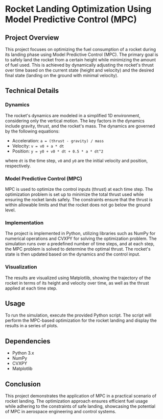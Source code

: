 # Rocket Landing Optimization Using Model Predictive Control (MPC)

## Project Overview

This project focuses on optimizing the fuel consumption of a rocket during its landing phase using Model Predictive Control (MPC). The primary goal is to safely land the rocket from a certain height while minimizing the amount of fuel used. This is achieved by dynamically adjusting the rocket's thrust over time based on the current state (height and velocity) and the desired final state (landing on the ground with minimal velocity).

## Technical Details

### Dynamics

The rocket's dynamics are modeled in a simplified 1D environment, considering only the vertical motion. The key factors in the dynamics include gravity, thrust, and the rocket's mass. The dynamics are governed by the following equations:

- Acceleration: `a = (thrust - gravity) / mass`
- Velocity: `v = v0 + a * dt`
- Position: `y = y0 + v0 * dt + 0.5 * a * dt^2`

where `dt` is the time step, `v0` and `y0` are the initial velocity and position, respectively.

### Model Predictive Control (MPC)

MPC is used to optimize the control inputs (thrust) at each time step. The optimization problem is set up to minimize the total thrust used while ensuring the rocket lands safely. The constraints ensure that the thrust is within allowable limits and that the rocket does not go below the ground level.

### Implementation

The project is implemented in Python, utilizing libraries such as NumPy for numerical operations and CVXPY for solving the optimization problem. The simulation runs over a predefined number of time steps, and at each step, the MPC problem is solved to determine the optimal thrust. The rocket's state is then updated based on the dynamics and the control input.

### Visualization

The results are visualized using Matplotlib, showing the trajectory of the rocket in terms of its height and velocity over time, as well as the thrust applied at each time step.

## Usage

To run the simulation, execute the provided Python script. The script will perform the MPC-based optimization for the rocket landing and display the results in a series of plots.

## Dependencies

- Python 3.x
- NumPy
- CVXPY
- Matplotlib

## Conclusion

This project demonstrates the application of MPC in a practical scenario of rocket landing. The optimization approach ensures efficient fuel usage while adhering to the constraints of safe landing, showcasing the potential of MPC in aerospace engineering and control systems.
